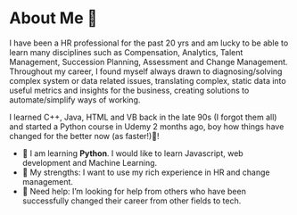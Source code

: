 # About Me 👋
I have been a HR professional for the past 20 yrs and am lucky to be able to learn many disciplines such as Compensation, Analytics, Talent Management, Succession Planning, Assessment and Change Management.  Throughout my career, I found myself always drawn to diagnosing/solving complex system or data related issues, translating complex, static data into useful metrics and insights for the business, creating solutions to automate/simplify ways of working. 

I learned C++, Java, HTML and VB back in the late 90s (I forgot them all) and started a Python course in Udemy 2 months ago, boy how things have changed for the better now (as faster!)🤯! 

- 🌱 I am learning **Python**. I would like to learn Javascript, web development and Machine Learning. 
- 💪 My strengths: I want to use my rich experience in HR and change management. 
- 🤔 Need help: I’m looking for help from others who have been successfully changed their career from other fields to tech.



<!--
**slimrivermoi/slimrivermoi** is a ✨ _special_ ✨ repository because its `README.md` (this file) appears on your GitHub profile.

Here are some ideas to get you started:

- 🔭 I’m currently working on ...
- 🌱 I’m currently learning ...
- 👯 I’m looking to collaborate on ...
- 🤔 I’m looking for help with ...
- 💬 Ask me about ...
- 📫 How to reach me: ...
- 😄 Pronouns: ...
- ⚡ Fun fact: ...
-->
